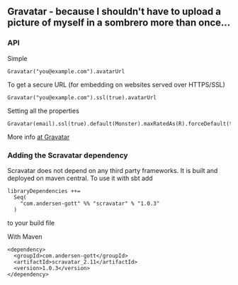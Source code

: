## Gravatar - because I shouldn't have to upload a picture of myself in a sombrero more than once...

### API
Simple

    Gravatar("you@example.com").avatarUrl

To get a secure URL (for embedding on websites served over HTTPS/SSL)

    Gravatar("you@example.com").ssl(true).avatarUrl

Setting all the properties

    Gravatar(email).ssl(true).default(Monster).maxRatedAs(R).forceDefault(true).size(100).avatarUrl

More info
[at Gravatar](http://gravatar.com/site/implement/images/)


### Adding the Scravatar dependency

Scravatar does not depend on any third party frameworks. It is built and deployed on maven central. To use it with sbt add

    libraryDependencies ++=
	  Seq(
	    "com.andersen-gott" %% "scravatar" % "1.0.3"
	  )

to your build file

With Maven

    <dependency>
	  <groupId>com.andersen-gott</groupId>
	  <artifactId>scravatar_2.11</artifactId>
	  <version>1.0.3</version>
	</dependency>